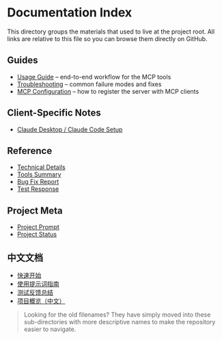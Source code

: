 # Documentation Index

This directory groups the materials that used to live at the project root.
All links are relative to this file so you can browse them directly on GitHub.

## Guides
- [Usage Guide](guides/usage.md) – end-to-end workflow for the MCP tools
- [Troubleshooting](guides/troubleshooting.md) – common failure modes and fixes
- [MCP Configuration](guides/mcp-config.md) – how to register the server with MCP clients

## Client-Specific Notes
- [Claude Desktop / Claude Code Setup](clients/claude-code-setup.md)

## Reference
- [Technical Details](reference/technical-details.md)
- [Tools Summary](reference/tools-summary.md)
- [Bug Fix Report](reference/bug-fixes.md)
- [Test Response](reference/test-response.md)

## Project Meta
- [Project Prompt](meta/project-prompt.md)
- [Project Status](meta/project-status.md)

## 中文文档
- [快速开始](zh/quick-start.md)
- [使用提示词指南](zh/prompt-usage.md)
- [测试反馈总结](zh/test-feedback.md)
- [项目概览（中文）](../README.zh-CN.md)

> Looking for the old filenames? They have simply moved into these
> sub-directories with more descriptive names to make the repository
> easier to navigate.

